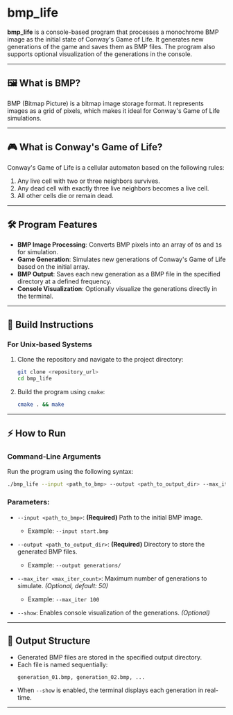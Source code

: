 # bmp_life

**bmp_life** is a console-based program that processes a monochrome BMP image as the initial state of Conway's Game of Life. It generates new generations of the game and saves them as BMP files. The program also supports optional visualization of the generations in the console.

---

## 🖼 What is BMP?

BMP (Bitmap Picture) is a bitmap image storage format. It represents images as a grid of pixels, which makes it ideal for Conway's Game of Life simulations.

---

## 🎮 What is Conway's Game of Life?

Conway's Game of Life is a cellular automaton based on the following rules:

1. Any live cell with two or three neighbors survives.
2. Any dead cell with exactly three live neighbors becomes a live cell.
3. All other cells die or remain dead.

---

## 🛠 Program Features

- **BMP Image Processing**: Converts BMP pixels into an array of `0`s and `1`s for simulation.
- **Game Generation**: Simulates new generations of Conway's Game of Life based on the initial array.
- **BMP Output**: Saves each new generation as a BMP file in the specified directory at a defined frequency.
- **Console Visualization**: Optionally visualize the generations directly in the terminal.

---

## 🚀 Build Instructions

### For Unix-based Systems

1. Clone the repository and navigate to the project directory:
   ```bash
   git clone <repository_url>
   cd bmp_life
   ```

2. Build the program using `cmake`:
   ```bash
   cmake . && make
   ```

---

## ⚡ How to Run

### Command-Line Arguments

Run the program using the following syntax:

```bash
./bmp_life --input <path_to_bmp> --output <path_to_output_dir> --max_iter <max_iter_count> --show
```

### Parameters:

- `--input <path_to_bmp>`: **(Required)** Path to the initial BMP image.
  - Example: `--input start.bmp`
  
- `--output <path_to_output_dir>`: **(Required)** Directory to store the generated BMP files.
  - Example: `--output generations/`
  
- `--max_iter <max_iter_count>`: Maximum number of generations to simulate. *(Optional, default: 50)*  
  - Example: `--max_iter 100`
  
- `--show`: Enables console visualization of the generations. *(Optional)*

---

## 📂 Output Structure

- Generated BMP files are stored in the specified output directory.
- Each file is named sequentially:
  ```
  generation_01.bmp, generation_02.bmp, ...
  ```
- When `--show` is enabled, the terminal displays each generation in real-time.

---
